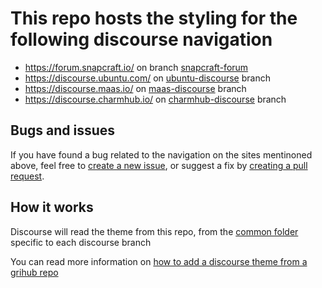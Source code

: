 # This repo hosts the styling for the following discourse navigation

- https://forum.snapcraft.io/ on branch [snapcraft-forum]()
- https://discourse.ubuntu.com/ on [ubuntu-discourse]() branch
- https://discourse.maas.io/ on [maas-discourse]() branch
- https://discourse.charmhub.io/ on [charmhub-discourse]() branch


## Bugs and issues

If you have found a bug related to the navigation on the sites mentinoned above, feel free to [create a new issue](https://github.com/canonical-web-and-design/discourse-nav/issues/new/choose), or suggest a fix by [creating a pull request](https://help.github.com/articles/creating-a-pull-request/).


## How it works

Discourse will read the theme from this repo, from the [common folder]() specific to each discourse branch

You can read more information on [how to add a discourse theme from a grihub repo](https://meta.discourse.org/t/developer-s-guide-to-discourse-themes/93648)
